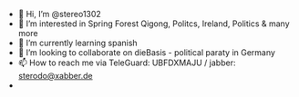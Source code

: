 - 👋 Hi, I’m @stereo1302
- 👀 I’m interested in Spring Forest Qigong, Politcs, Ireland, Politics & many more
- 🌱 I’m currently learning spanish
- 💞️ I’m looking to collaborate on dieBasis - political paraty in Germany
- 📫 How to reach me via TeleGuard: UBFDXMAJU / jabber: sterodo@xabber.de
-

<!---
stereo1302/stereo1302 is a ✨ special ✨ repository because its `README.md` (this file) appears on your GitHub profile.
You can click the Preview link to take a look at your changes.
--->
